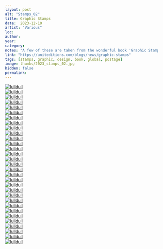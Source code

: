 ```yaml
---
layout: post
alt: "Stamps_02"
title: Graphic Stamps
date:  2023-12-10
artist: "Various"
loc: 
author: 
year: 
category: 
notes: "A few of these are taken from the wonderful book 'Graphic Stamps' from Unit Editions. Acquire it if you can."
link: "https://uniteditions.com/blogs/news/graphic-stamps"
tags: [stamps, graphic, design, book, global, postage]
image: thumbs/2023_stamps_02.jpg
hidden: false
permalink:
---
```






<div class="post_image">
	<a href="{{ site.baseurl }}/images/posts/2023_stamps_02/001.jpg" target="_blank">
	<img src="{{ site.baseurl }}/images/posts/2023_stamps_02/001.jpg" alt="lulldull"></a>
</div>

<div class="post_image">
	<a href="{{ site.baseurl }}/images/posts/2023_stamps_02/002.jpg" target="_blank">
	<img src="{{ site.baseurl }}/images/posts/2023_stamps_02/002.jpg" alt="lulldull"></a>
</div>

<div class="post_image">
	<a href="{{ site.baseurl }}/images/posts/2023_stamps_02/003.jpg" target="_blank">
	<img src="{{ site.baseurl }}/images/posts/2023_stamps_02/003.jpg" alt="lulldull"></a>
</div>

<div class="post_image">
	<a href="{{ site.baseurl }}/images/posts/2023_stamps_02/004.jpg" target="_blank">
	<img src="{{ site.baseurl }}/images/posts/2023_stamps_02/004.jpg" alt="lulldull"></a>
</div>

<div class="post_image">
	<a href="{{ site.baseurl }}/images/posts/2023_stamps_02/005.jpg" target="_blank">
	<img src="{{ site.baseurl }}/images/posts/2023_stamps_02/005.jpg" alt="lulldull"></a>
</div>

<div class="post_image">
	<a href="{{ site.baseurl }}/images/posts/2023_stamps_02/006.jpg" target="_blank">
	<img src="{{ site.baseurl }}/images/posts/2023_stamps_02/006.jpg" alt="lulldull"></a>
</div>

<div class="post_image">
	<a href="{{ site.baseurl }}/images/posts/2023_stamps_02/007.jpg" target="_blank">
	<img src="{{ site.baseurl }}/images/posts/2023_stamps_02/007.jpg" alt="lulldull"></a>
</div>


<div class="post_image">
	<a href="{{ site.baseurl }}/images/posts/2023_stamps_02/008.jpg" target="_blank">
	<img src="{{ site.baseurl }}/images/posts/2023_stamps_02/008.jpg" alt="lulldull"></a>
</div>

<div class="post_image">
	<a href="{{ site.baseurl }}/images/posts/2023_stamps_02/009.jpg" target="_blank">
	<img src="{{ site.baseurl }}/images/posts/2023_stamps_02/009.jpg" alt="lulldull"></a>
</div>

<div class="post_image">
	<a href="{{ site.baseurl }}/images/posts/2023_stamps_02/010.jpg" target="_blank">
	<img src="{{ site.baseurl }}/images/posts/2023_stamps_02/010.jpg" alt="lulldull"></a>
</div>


<div class="post_image">
	<a href="{{ site.baseurl }}/images/posts/2023_stamps_02/011.jpg" target="_blank">
	<img src="{{ site.baseurl }}/images/posts/2023_stamps_02/011.jpg" alt="lulldull"></a>
</div>


<div class="post_image">
	<a href="{{ site.baseurl }}/images/posts/2023_stamps_02/012.jpg" target="_blank">
	<img src="{{ site.baseurl }}/images/posts/2023_stamps_02/012.jpg" alt="lulldull"></a>
</div>


<div class="post_image">
	<a href="{{ site.baseurl }}/images/posts/2023_stamps_02/013.jpg" target="_blank">
	<img src="{{ site.baseurl }}/images/posts/2023_stamps_02/013.jpg" alt="lulldull"></a>
</div>


<div class="post_image">
	<a href="{{ site.baseurl }}/images/posts/2023_stamps_02/014.jpg" target="_blank">
	<img src="{{ site.baseurl }}/images/posts/2023_stamps_02/014.jpg" alt="lulldull"></a>
</div>


<div class="post_image">
	<a href="{{ site.baseurl }}/images/posts/2023_stamps_02/015.jpg" target="_blank">
	<img src="{{ site.baseurl }}/images/posts/2023_stamps_02/015.jpg" alt="lulldull"></a>
</div>

<div class="post_image">
	<a href="{{ site.baseurl }}/images/posts/2023_stamps_02/016.jpg" target="_blank">
	<img src="{{ site.baseurl }}/images/posts/2023_stamps_02/016.jpg" alt="lulldull"></a>
</div>

<div class="post_image">
	<a href="{{ site.baseurl }}/images/posts/2023_stamps_02/017.jpg" target="_blank">
	<img src="{{ site.baseurl }}/images/posts/2023_stamps_02/017.jpg" alt="lulldull"></a>
</div>

<div class="post_image">
	<a href="{{ site.baseurl }}/images/posts/2023_stamps_02/018.jpg" target="_blank">
	<img src="{{ site.baseurl }}/images/posts/2023_stamps_02/018.jpg" alt="lulldull"></a>
</div>

<div class="post_image">
	<a href="{{ site.baseurl }}/images/posts/2023_stamps_02/019.jpg" target="_blank">
	<img src="{{ site.baseurl }}/images/posts/2023_stamps_02/019.jpg" alt="lulldull"></a>
</div>

<div class="post_image">
	<a href="{{ site.baseurl }}/images/posts/2023_stamps_02/020.jpg" target="_blank">
	<img src="{{ site.baseurl }}/images/posts/2023_stamps_02/020.jpg" alt="lulldull"></a>
</div>

<div class="post_image">
	<a href="{{ site.baseurl }}/images/posts/2023_stamps_02/021.jpg" target="_blank">
	<img src="{{ site.baseurl }}/images/posts/2023_stamps_02/021.jpg" alt="lulldull"></a>
</div>

<div class="post_image">
	<a href="{{ site.baseurl }}/images/posts/2023_stamps_02/022.jpg" target="_blank">
	<img src="{{ site.baseurl }}/images/posts/2023_stamps_02/022.jpg" alt="lulldull"></a>
</div>

<div class="post_image">
	<a href="{{ site.baseurl }}/images/posts/2023_stamps_02/023.jpg" target="_blank">
	<img src="{{ site.baseurl }}/images/posts/2023_stamps_02/023.jpg" alt="lulldull"></a>
</div>

<div class="post_image">
	<a href="{{ site.baseurl }}/images/posts/2023_stamps_02/024.jpg" target="_blank">
	<img src="{{ site.baseurl }}/images/posts/2023_stamps_02/024.jpg" alt="lulldull"></a>
</div>

<div class="post_image">
	<a href="{{ site.baseurl }}/images/posts/2023_stamps_02/025.jpg" target="_blank">
	<img src="{{ site.baseurl }}/images/posts/2023_stamps_02/025.jpg" alt="lulldull"></a>
</div>

<div class="post_image">
	<a href="{{ site.baseurl }}/images/posts/2023_stamps_02/026.jpg" target="_blank">
	<img src="{{ site.baseurl }}/images/posts/2023_stamps_02/026.jpg" alt="lulldull"></a>
</div>

<div class="post_image">
	<a href="{{ site.baseurl }}/images/posts/2023_stamps_02/027.jpg" target="_blank">
	<img src="{{ site.baseurl }}/images/posts/2023_stamps_02/027.jpg" alt="lulldull"></a>
</div>

<div class="post_image">
	<a href="{{ site.baseurl }}/images/posts/2023_stamps_02/028.jpg" target="_blank">
	<img src="{{ site.baseurl }}/images/posts/2023_stamps_02/028.jpg" alt="lulldull"></a>
</div>

<div class="post_image">
	<a href="{{ site.baseurl }}/images/posts/2023_stamps_02/029.jpg" target="_blank">
	<img src="{{ site.baseurl }}/images/posts/2023_stamps_02/029.jpg" alt="lulldull"></a>
</div>

<div class="post_image">
	<a href="{{ site.baseurl }}/images/posts/2023_stamps_02/030.jpg" target="_blank">
	<img src="{{ site.baseurl }}/images/posts/2023_stamps_02/030.jpg" alt="lulldull"></a>
</div>


<div class="post_image">
	<a href="{{ site.baseurl }}/images/posts/2023_stamps_02/031.jpg" target="_blank">
	<img src="{{ site.baseurl }}/images/posts/2023_stamps_02/031.jpg" alt="lulldull"></a>
</div>







